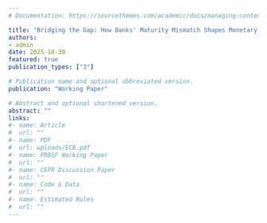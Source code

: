 ```yaml
---
# Documentation: https://sourcethemes.com/academic/docs/managing-content/

title: "Bridging the Gap: How Banks' Maturity Mismatch Shapes Monetary Policy Transmission"
authors: 
- admin
date: 2025-10-30
featured: true
publication_types: ["3"]

# Publication name and optional abbreviated version.
publication: "Working Paper"

# Abstract and optional shortened version.
abstract: ""
links:
#- name: Article
#  url: ""
#- name: PDF
#  url: uploads/ECB.pdf
#- name: FRBSF Working Paper
#  url: ""
#- name: CEPR Discussion Paper
#  url: ""
#- name: Code & Data
#  url: ""
#- name: Estimated Rules
#  url: ""
---
```


